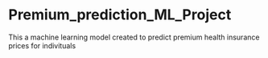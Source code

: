 # Premium_prediction_ML_Project
This a machine learning model created to predict premium health insurance prices for indivituals
